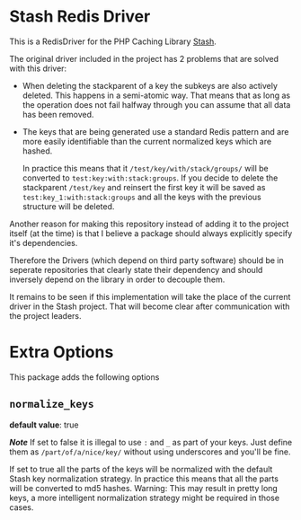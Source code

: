 # Stash Redis Driver

This is a RedisDriver for the PHP Caching Library [Stash](https://github.com/tedious/stash).

The original driver included in the project has 2 problems that are solved with this driver:

* When deleting the stackparent of a key the subkeys are also actively deleted. This happens in a semi-atomic way. That means that as long as the operation does not fail halfway through you can assume that all data has been removed.

* The keys that are being generated use a standard Redis pattern and are more easily identifiable than the current normalized keys which are hashed.

  In practice this means that it ```/test/key/with/stack/groups/``` will be converted to ```test:key:with:stack:groups```. If you decide to delete the stackparent ```/test/key``` and reinsert the first key it will be saved as ```test:key_1:with:stack:groups``` and all the keys with the previous structure will be deleted.
  
Another reason for making this repository instead of adding it to the project itself (at the time) is that I believe a package should always explicitly specify it's dependencies.

Therefore the Drivers (which depend on third party software) should be in seperate repositories that clearly state their dependency and should inversely depend on the library in order to decouple them.

It remains to be seen if this implementation will take the place of the current driver in the Stash project. That will become clear after communication with the project leaders.

# Extra Options
This package adds the following options

## ```normalize_keys```
**default value**: true

***Note*** If set to false it is illegal to use ```:``` and ```_``` as part of your keys. Just define them as ```/part/of/a/nice/key/``` without using underscores and you'll be fine. 

If set to true all the parts of the keys will be normalized with the default Stash key normalization strategy. In practice this means that all the parts will be converted to md5 hashes. Warning: This may result in pretty long keys, a more intelligent normalization strategy might be required in those cases.

 
